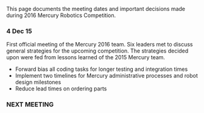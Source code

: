 This page documents the meeting dates and important decisions made during 2016 Mercury Robotics Competition.

### 4 Dec 15

First official meeting of the Mercury 2016 team. Six leaders met to discuss general strategies for the upcoming competition.
The strategies decided upon were fed from lessons learned of the 2015 Mercury team.

* Forward bias all coding tasks for longer testing and integration times
* Implement two timelines for Mercury administrative processes and robot design milestones
* Reduce lead times on ordering parts   
### NEXT MEETING
